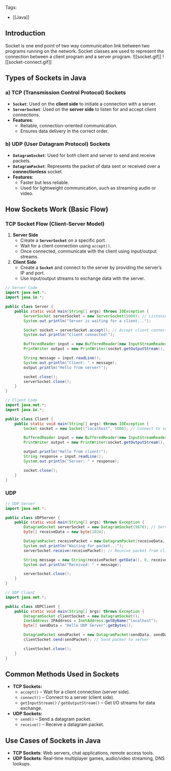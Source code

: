 Tags: 
- [[Java]]
## Introduction 
Socket is one end point of two way communication link between two programs running on the network. Socket classes are used to represent the connection between a client program and a server program. 
![[socket.gif]]
![[socket-connect.gif]]
## Types of Sockets in Java

### a) TCP (Transmission Control Protocol) Sockets
- **`Socket`**: Used on the **client side** to initiate a connection with a server.
- **`ServerSocket`**: Used on the **server side** to listen for and accept client connections.
- **Features**:
    - Reliable, connection-oriented communication.
    - Ensures data delivery in the correct order.

### b) UDP (User Datagram Protocol) Sockets
- **`DatagramSocket`**: Used for both client and server to send and receive packets.
- **`DatagramPacket`**: Represents the packet of data sent or received over a **connectionless** socket.
- **Features**:
    - Faster but less reliable.
    - Used for lightweight communication, such as streaming audio or video.
## How Sockets Work (Basic Flow)

### TCP Socket Flow (Client-Server Model)

1. **Server Side**
    - Create a **`ServerSocket`** on a specific port.
    - Wait for a client connection using `accept()`.
    - Once connected, communicate with the client using input/output streams.
2. **Client Side**
    - Create a **`Socket`** and connect to the server by providing the server’s IP and port.
    - Use input/output streams to exchange data with the server.
```java
// Server Code
import java.net.*;
import java.io.*;

public class Server {
    public static void main(String[] args) throws IOException {
        ServerSocket serverSocket = new ServerSocket(5000); // Listening on port 5000
        System.out.println("Server is waiting for a client...");

        Socket socket = serverSocket.accept(); // Accept client connection
        System.out.println("Client connected!");

        BufferedReader input = new BufferedReader(new InputStreamReader(socket.getInputStream()));
        PrintWriter output = new PrintWriter(socket.getOutputStream(), true);

        String message = input.readLine();
        System.out.println("Client: " + message);
        output.println("Hello from server!");

        socket.close();
        serverSocket.close();
    }
}

// Client Code
import java.net.*;
import java.io.*;

public class Client {
    public static void main(String[] args) throws IOException {
        Socket socket = new Socket("localhost", 5000); // Connect to server on localhost and port 5000

        BufferedReader input = new BufferedReader(new InputStreamReader(socket.getInputStream()));
        PrintWriter output = new PrintWriter(socket.getOutputStream(), true);

        output.println("Hello from client!");
        String response = input.readLine();
        System.out.println("Server: " + response);

        socket.close();
    }
}
```
### UDP 
```java
// UDP Server
import java.net.*;

public class UDPServer {
    public static void main(String[] args) throws Exception {
        DatagramSocket serverSocket = new DatagramSocket(9876); // Server socket on port 9876
        byte[] receiveData = new byte[1024];

        DatagramPacket receivePacket = new DatagramPacket(receiveData, receiveData.length);
        System.out.println("Waiting for packet...");
        serverSocket.receive(receivePacket); // Receive packet from client

        String message = new String(receivePacket.getData(), 0, receivePacket.getLength());
        System.out.println("Received: " + message);

        serverSocket.close();
    }
}

// UDP Client
import java.net.*;

public class UDPClient {
    public static void main(String[] args) throws Exception {
        DatagramSocket clientSocket = new DatagramSocket();
        InetAddress IPAddress = InetAddress.getByName("localhost");
        byte[] sendData = "Hello UDP Server".getBytes();

        DatagramPacket sendPacket = new DatagramPacket(sendData, sendData.length, IPAddress, 9876);
        clientSocket.send(sendPacket); // Send packet to server

        clientSocket.close();
    }
}
```
## Common Methods Used in Sockets
- **TCP Sockets:**
    - `accept()` – Wait for a client connection (server side).
    - `connect()` – Connect to a server (client side).
    - `getInputStream()` / `getOutputStream()` – Get I/O streams for data exchange.
- **UDP Sockets:**
    - `send()` – Send a datagram packet.
    - `receive()` – Receive a datagram packet.
## **Use Cases of Sockets in Java**
- **TCP Sockets**: Web servers, chat applications, remote access tools.
- **UDP Sockets**: Real-time multiplayer games, audio/video streaming, DNS lookups.
